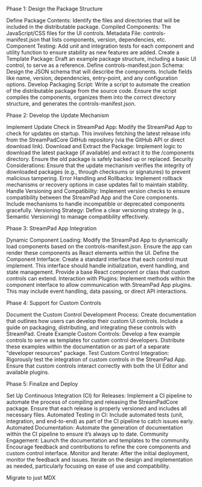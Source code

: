 Phase 1: Design the Package Structure

Define Package Contents:
	Identify the files and directories that will be included in the distributable package.
	Compiled Components: The JavaScript/CSS files for the UI controls.
	Metadata File: controls-manifest.json that lists components, version, dependencies, etc.
	Component Testing: Add unit and integration tests for each component and utility function to ensure stability as new features are added.
Create a Template Package:
	Draft an example package structure, including a basic UI control, to serve as a reference.
Define controls-manifest.json Schema:
	Design the JSON schema that will describe the components.
	Include fields like name, version, dependencies, entry-point, and any configuration options.
Develop Packaging Script:
	Write a script to automate the creation of the distributable package from the source code.
	Ensure the script compiles the components, organizes them into the correct directory structure, and generates the controls-manifest.json.


Phase 2: Develop the Update Mechanism

Implement Update Check in StreamPad App:
	Modify the StreamPad App to check for updates on startup.
	This involves fetching the latest release info from the StreamPadCore GitHub repository (via the GitHub API or direct download link).
Download and Extract the Package:
	Implement logic to download the latest package (if available) and extract it to the /components directory.
	Ensure the old package is safely backed up or replaced.
	Security Considerations: Ensure that the update mechanism verifies the integrity of downloaded packages (e.g., through checksums or signatures) to prevent malicious tampering.
	Error Handling and Rollbacks: Implement rollback mechanisms or recovery options in case updates fail to maintain stability.
Handle Versioning and Compatibility:
	Implement version checks to ensure compatibility between the StreamPad App and the Core components.
	Include mechanisms to handle incompatible or deprecated components gracefully.
	Versioning Strategy: Define a clear versioning strategy (e.g., Semantic Versioning) to manage compatibility effectively.


Phase 3: StreamPad App Integration

Dynamic Component Loading:
	Modify the StreamPad App to dynamically load components based on the controls-manifest.json.
	Ensure the app can render these components as React elements within the UI.
Define the Component Interface:
	Create a standard interface that each control must implement.
	This interface should handle initialization, event handling, and state management.
	Provide a base React component or class that custom controls can extend.
Interaction with Plugins:
	Implement methods within the component interface to allow communication with StreamPad App plugins.
	This may include event handling, data passing, or direct API interactions.


Phase 4: Support for Custom Controls

Document the Custom Control Development Process:
	Create documentation that outlines how users can develop their custom UI controls.
	Include a guide on packaging, distributing, and integrating these controls with StreamPad.
Create Example Custom Controls:
	Develop a few example controls to serve as templates for custom control developers.
	Distribute these examples within the documentation or as part of a separate "developer resources" package.
Test Custom Control Integration:
	Rigorously test the integration of custom controls in the StreamPad App.
	Ensure that custom controls interact correctly with both the UI Editor and available plugins.


Phase 5: Finalize and Deploy

Set Up Continuous Integration (CI) for Releases:
	Implement a CI pipeline to automate the process of compiling and releasing the StreamPadCore package.
	Ensure that each release is properly versioned and includes all necessary files.
		Automated Testing in CI: Include automated tests (unit, integration, and end-to-end) as part of the CI pipeline to catch issues early.
	Automated Documentation: Automate the generation of documentation within the CI pipeline to ensure it’s always up to date.
Community Engagement:
	Launch the documentation and templates to the community.
	Encourage feedback and contributions to refine the core components and custom control interface.
Monitor and Iterate:
	After the initial deployment, monitor the feedback and issues.
	Iterate on the design and implementation as needed, particularly focusing on ease of use and compatibility.


Migrate to just MDX